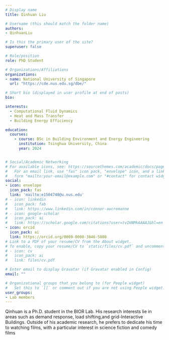 ```yaml
---
# Display name
title: Qinhuan Liu

# Username (this should match the folder name)
authors:
- QinhuanLiu

# Is this the primary user of the site?
superuser: false

# Role/position
role: PhD Student

# Organizations/Affiliations
organizations:
- name: National University of Singapore
  url: "https://cde.nus.edu.sg/dbe/"

# Short bio (displayed in user profile at end of posts)
bio:

interests:
  - Computational Fluid Dynamics
  - Heat and Mass Transfer
  - Building Energy Efficiency

education:
  courses:
    - course: BSc in Building Environment and Energy Engineering
      institution: Tsinghua University, China
      year: 2024


# Social/Academic Networking
# For available icons, see: https://sourcethemes.com/academic/docs/page-builder/#icons
#   For an email link, use "fas" icon pack, "envelope" icon, and a link in the
#   form "mailto:your-email@example.com" or "#contact" for contact widget.
social:
- icon: envelope
  icon_pack: fas
  link: 'mailto:e1504740@u.nus.edu'
# - icon: linkedin
#   icon_pack: fab
#   link: https://www.linkedin.com/in/connor-aucremanne
# - icon: google-scholar
#   icon_pack: ai
#   link: https://scholar.google.com/citations?user=tvIHNMkAAAAJ&hl=en
- icon: orcid
  icon_pack: ai
  link: https://orcid.org/0009-0000-3846-5880
# Link to a PDF of your resume/CV from the About widget.
# To enable, copy your resume/CV to `static/files/cv.pdf` and uncomment the lines below.
# - icon: cv
#   icon_pack: ai
#   link: files/cv.pdf

# Enter email to display Gravatar (if Gravatar enabled in Config)
email: ""

# Organizational groups that you belong to (for People widget)
#   Set this to `[]` or comment out if you are not using People widget.
user_groups:
- Lab members
---
```

Qinhuan is a Ph.D. student in the BIOR Lab. His research interests lie in areas such as demand response, load shifting,and grid-Interactive Buildings. Outside of his academic research, he prefers to dedicate his time to watching films, with a particular interest in science fiction and comedy films
